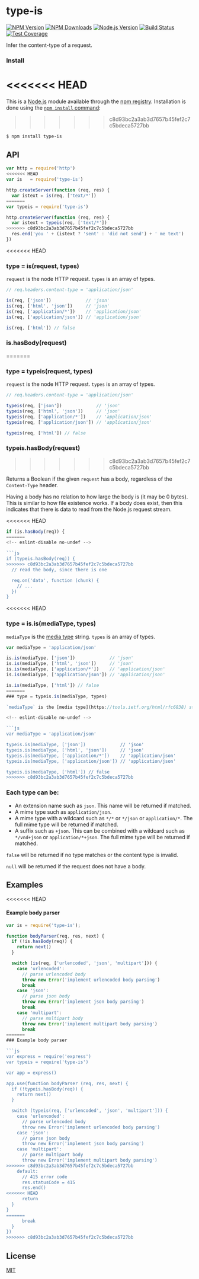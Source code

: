 # type-is

[![NPM Version][npm-image]][npm-url]
[![NPM Downloads][downloads-image]][downloads-url]
[![Node.js Version][node-version-image]][node-version-url]
[![Build Status][travis-image]][travis-url]
[![Test Coverage][coveralls-image]][coveralls-url]

Infer the content-type of a request.

### Install

<<<<<<< HEAD
=======
This is a [Node.js](https://nodejs.org/en/) module available through the
[npm registry](https://www.npmjs.com/). Installation is done using the
[`npm install` command](https://docs.npmjs.com/getting-started/installing-npm-packages-locally):

>>>>>>> c8d93bc2a3ab3d7657b45fef2c7c5bdeca5727bb
```sh
$ npm install type-is
```

## API

```js
var http = require('http')
<<<<<<< HEAD
var is   = require('type-is')

http.createServer(function (req, res) {
  var istext = is(req, ['text/*'])
=======
var typeis = require('type-is')

http.createServer(function (req, res) {
  var istext = typeis(req, ['text/*'])
>>>>>>> c8d93bc2a3ab3d7657b45fef2c7c5bdeca5727bb
  res.end('you ' + (istext ? 'sent' : 'did not send') + ' me text')
})
```

<<<<<<< HEAD
### type = is(request, types)

`request` is the node HTTP request. `types` is an array of types.

```js
// req.headers.content-type = 'application/json'

is(req, ['json'])             // 'json'
is(req, ['html', 'json'])     // 'json'
is(req, ['application/*'])    // 'application/json'
is(req, ['application/json']) // 'application/json'

is(req, ['html']) // false
```

### is.hasBody(request)
=======
### type = typeis(request, types)

`request` is the node HTTP request. `types` is an array of types.

<!-- eslint-disable no-undef -->

```js
// req.headers.content-type = 'application/json'

typeis(req, ['json'])             // 'json'
typeis(req, ['html', 'json'])     // 'json'
typeis(req, ['application/*'])    // 'application/json'
typeis(req, ['application/json']) // 'application/json'

typeis(req, ['html']) // false
```

### typeis.hasBody(request)
>>>>>>> c8d93bc2a3ab3d7657b45fef2c7c5bdeca5727bb

Returns a Boolean if the given `request` has a body, regardless of the
`Content-Type` header.

Having a body has no relation to how large the body is (it may be 0 bytes).
This is similar to how file existence works. If a body does exist, then this
indicates that there is data to read from the Node.js request stream.

<<<<<<< HEAD
```js
if (is.hasBody(req)) {
=======
<!-- eslint-disable no-undef -->

```js
if (typeis.hasBody(req)) {
>>>>>>> c8d93bc2a3ab3d7657b45fef2c7c5bdeca5727bb
  // read the body, since there is one

  req.on('data', function (chunk) {
    // ...
  })
}
```

<<<<<<< HEAD
### type = is.is(mediaType, types)

`mediaType` is the [media type](https://tools.ietf.org/html/rfc6838) string. `types` is an array of types.

```js
var mediaType = 'application/json'

is.is(mediaType, ['json'])             // 'json'
is.is(mediaType, ['html', 'json'])     // 'json'
is.is(mediaType, ['application/*'])    // 'application/json'
is.is(mediaType, ['application/json']) // 'application/json'

is.is(mediaType, ['html']) // false
=======
### type = typeis.is(mediaType, types)

`mediaType` is the [media type](https://tools.ietf.org/html/rfc6838) string. `types` is an array of types.

<!-- eslint-disable no-undef -->

```js
var mediaType = 'application/json'

typeis.is(mediaType, ['json'])             // 'json'
typeis.is(mediaType, ['html', 'json'])     // 'json'
typeis.is(mediaType, ['application/*'])    // 'application/json'
typeis.is(mediaType, ['application/json']) // 'application/json'

typeis.is(mediaType, ['html']) // false
>>>>>>> c8d93bc2a3ab3d7657b45fef2c7c5bdeca5727bb
```

### Each type can be:

- An extension name such as `json`. This name will be returned if matched.
- A mime type such as `application/json`.
- A mime type with a wildcard such as `*/*` or `*/json` or `application/*`. The full mime type will be returned if matched.
- A suffix such as `+json`. This can be combined with a wildcard such as `*/vnd+json` or `application/*+json`. The full mime type will be returned if matched.

`false` will be returned if no type matches or the content type is invalid.

`null` will be returned if the request does not have a body.

## Examples

<<<<<<< HEAD
#### Example body parser

```js
var is = require('type-is');

function bodyParser(req, res, next) {
  if (!is.hasBody(req)) {
    return next()
  }

  switch (is(req, ['urlencoded', 'json', 'multipart'])) {
    case 'urlencoded':
      // parse urlencoded body
      throw new Error('implement urlencoded body parsing')
      break
    case 'json':
      // parse json body
      throw new Error('implement json body parsing')
      break
    case 'multipart':
      // parse multipart body
      throw new Error('implement multipart body parsing')
      break
=======
### Example body parser

```js
var express = require('express')
var typeis = require('type-is')

var app = express()

app.use(function bodyParser (req, res, next) {
  if (!typeis.hasBody(req)) {
    return next()
  }

  switch (typeis(req, ['urlencoded', 'json', 'multipart'])) {
    case 'urlencoded':
      // parse urlencoded body
      throw new Error('implement urlencoded body parsing')
    case 'json':
      // parse json body
      throw new Error('implement json body parsing')
    case 'multipart':
      // parse multipart body
      throw new Error('implement multipart body parsing')
>>>>>>> c8d93bc2a3ab3d7657b45fef2c7c5bdeca5727bb
    default:
      // 415 error code
      res.statusCode = 415
      res.end()
<<<<<<< HEAD
      return
  }
}
=======
      break
  }
})
>>>>>>> c8d93bc2a3ab3d7657b45fef2c7c5bdeca5727bb
```

## License

[MIT](LICENSE)

[npm-image]: https://img.shields.io/npm/v/type-is.svg
[npm-url]: https://npmjs.org/package/type-is
[node-version-image]: https://img.shields.io/node/v/type-is.svg
[node-version-url]: https://nodejs.org/en/download/
[travis-image]: https://img.shields.io/travis/jshttp/type-is/master.svg
[travis-url]: https://travis-ci.org/jshttp/type-is
[coveralls-image]: https://img.shields.io/coveralls/jshttp/type-is/master.svg
[coveralls-url]: https://coveralls.io/r/jshttp/type-is?branch=master
[downloads-image]: https://img.shields.io/npm/dm/type-is.svg
[downloads-url]: https://npmjs.org/package/type-is
